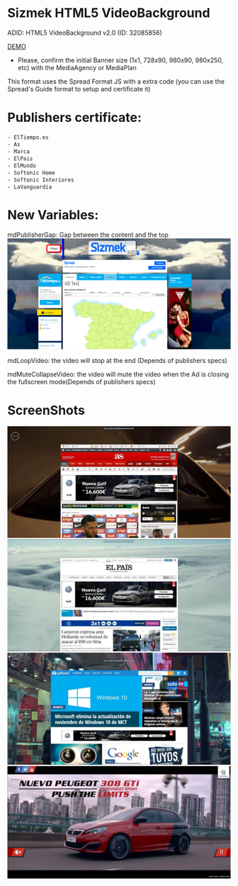 # Sizmek HTML5 VideoBackground

ADID: HTML5 VideoBackground v2.0 (ID: 32085856)

<a href="http://www.eltiempo.es/ad-test/?test_body_id=ad-test-2" target="_blank">DEMO</a>

* Please, confirm the initial Banner size (1x1, 728x90, 980x90, 980x250, etc) with the MediaAgency or MediaPlan

This format uses the Spread Format JS with a extra code (you can use the Spread's Guide format to setup and certificate it)

# Publishers certificate:
	- ElTiempo.es
	- As
	- Marca
	- ElPais
	- ElMundo
	- Softonic Home
	- Softonic Interiores
	- LaVanguardia

# New Variables:

mdPublisherGap: Gap between the content and the top
![alt text](_screenshots/gap.png "mdPublisherGap")

mdLoopVideo: the video will stop at the end (Depends of publishers specs)

mdMuteCollapseVideo: the video will mute the video when the Ad is closing the fullscreen mode(Depends of publishers specs)

# ScreenShots
![alt text](_screenshots/as.jpg "As")
![alt text](_screenshots/elPais.jpg "elPais")
![alt text](_screenshots/softonic.jpg "Softonic")
![alt text](_screenshots/elPais_expanded.jpg "VideoBackground Expanded")

